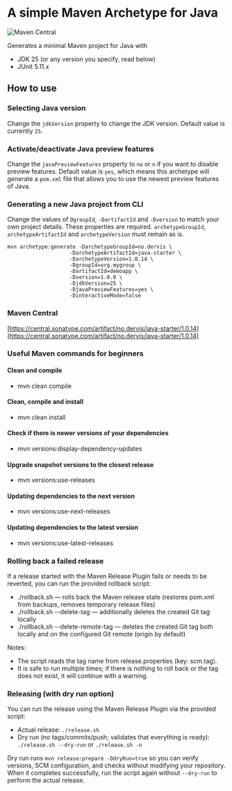 # A simple Maven Archetype for Java
![Maven Central](https://img.shields.io/maven-central/v/no.dervis/java-starter?style=flat-square)

Generates a minimal Maven project for Java with

- JDK 25 (or any version you specify, read below)
- JUnit 5.11.x

## How to use

### Selecting Java version
Change the `jdkVersion` property to change the JDK version. Default value is currently `25`.

### Activate/deactivate Java preview features
Change the `javaPreviewFeatures` property to `no` or `n` if you want to disable preview features. Default value is `yes`, which means this archetype will generate a `pom.xml` file that allows you to use the newest preview features of Java.

### Generating a new Java project from CLI
Change the values of `DgroupId`, `-DartifactId` and `-Dversion` to match your own project details. These properties are required. `archetypeGroupId`, `archetypeArtifactId` and `archetypeVersion` must remain as is.

```
mvn archetype:generate -DarchetypeGroupId=no.dervis \
                    -DarchetypeArtifactId=java-starter \
                    -DarchetypeVersion=1.0.14 \
                    -DgroupId=org.mygroup \
                    -DartifactId=demoapp \
                    -Dversion=1.0.0 \
                    -DjdkVersion=25 \
                    -DjavaPreviewFeatures=yes \
                    -DinteractiveMode=false
```

### Maven Central
[https://central.sonatype.com/artifact/no.dervis/java-starter/1.0.14](https://central.sonatype.com/artifact/no.dervis/java-starter/1.0.14)

### Useful Maven commands for beginners
#### Clean and compile

- mvn clean compile

#### Clean, compile and install

- mvn clean install

#### Check if there is newer versions of your dependencies
- mvn versions:display-dependency-updates

#### Upgrade snapshot versions to the closest release
- mvn versions:use-releases

#### Updating dependencies to the next version
- mvn versions:use-next-releases

#### Updating dependencies to the latest version
- mvn versions:use-latest-releases

### Rolling back a failed release
If a release started with the Maven Release Plugin fails or needs to be reverted, you can run the provided rollback script:

- ./rollback.sh — rolls back the Maven release state (restores pom.xml from backups, removes temporary release files)
- ./rollback.sh --delete-tag — additionally deletes the created Git tag locally
- ./rollback.sh --delete-remote-tag — deletes the created Git tag both locally and on the configured Git remote (origin by default)

Notes:
- The script reads the tag name from release.properties (key: scm.tag).
- It is safe to run multiple times; if there is nothing to roll back or the tag does not exist, it will continue with a warning.

### Releasing (with dry run option)
You can run the release using the Maven Release Plugin via the provided script:

- Actual release: `./release.sh`
- Dry run (no tags/commits/push; validates that everything is ready): `./release.sh --dry-run` or `./release.sh -n`

Dry run runs `mvn release:prepare -DdryRun=true` so you can verify versions, SCM configuration, and checks without modifying your repository. When it completes successfully, run the script again without `--dry-run` to perform the actual release.
